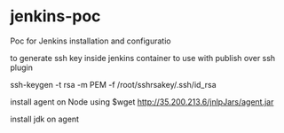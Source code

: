 # jenkins-poc
Poc for Jenkins installation and configuratio

to generate ssh key inside jenkins container to use with publish over ssh plugin

ssh-keygen -t rsa -m PEM -f /root/sshrsakey/.ssh/id_rsa

install agent on Node using 
$wget http://35.200.213.6/jnlpJars/agent.jar

install jdk on agent
